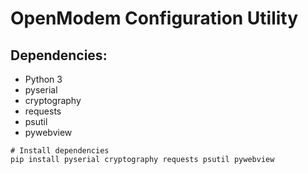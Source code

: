 OpenModem Configuration Utility
==========

## Dependencies:
 - Python 3
 - pyserial
 - cryptography
 - requests
 - psutil
 - pywebview

```
# Install dependencies
pip install pyserial cryptography requests psutil pywebview
```